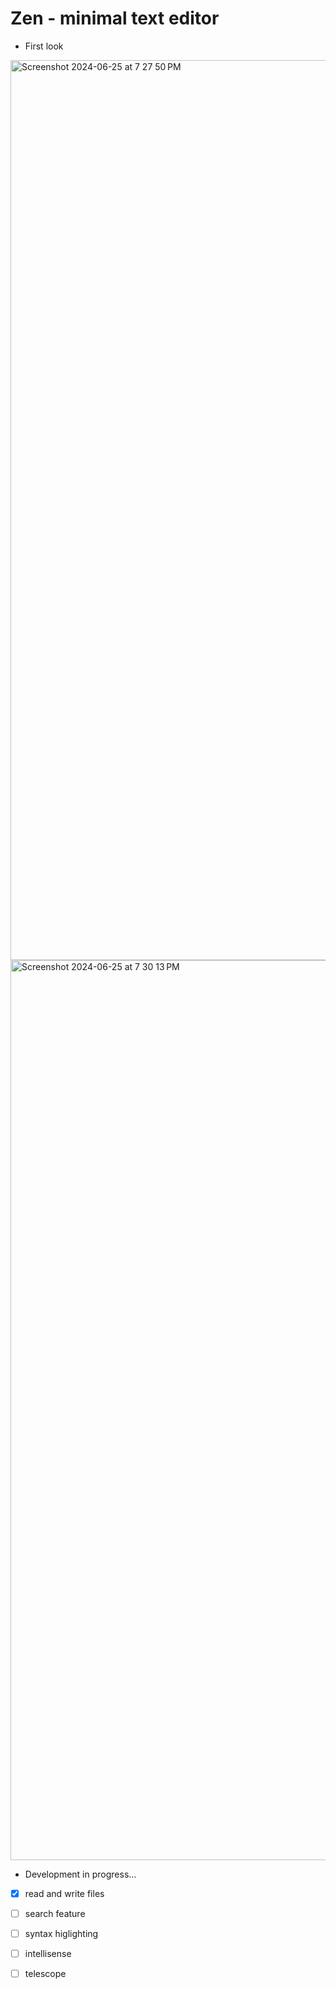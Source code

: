 # Zen - minimal text editor 

- First look
<img width="1440" alt="Screenshot 2024-06-25 at 7 27 50 PM" src="https://github.com/Vedant62/zen/assets/67962477/e73570a5-c6d4-4d82-8d50-7c2244bcece3">

<img width="1440" alt="Screenshot 2024-06-25 at 7 30 13 PM" src="https://github.com/Vedant62/zen/assets/67962477/5bb25067-b5af-4c21-ad17-9c0c1af511eb">

- Development in progress...

- [x] read and write files
- [ ] search feature
- [ ] syntax higlighting
      
- [ ] intellisense
- [ ] telescope

